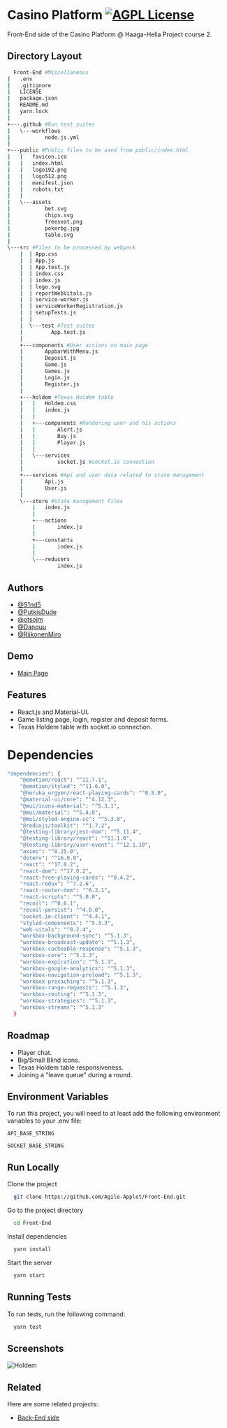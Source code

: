 # Casino Platform [![AGPL License](https://img.shields.io/badge/license-AGPL-blue.svg)](http://www.gnu.org/licenses/agpl-3.0)

Front-End side of the Casino Platform @ Haaga-Helia Project course 2.


## Directory Layout

```bash
  Front-End #Miscellaneous
|   .env
|   .gitignore
|   LICENSE
|   package.json
|   README.md
|   yarn.lock
|   
+---.github #Run test suites
|   \---workflows
|           node.js.yml
|                      
+---public #Public files to be used from public/index.html 
|   |   favicon.ico
|   |   index.html
|   |   logo192.png
|   |   logo512.png
|   |   manifest.json
|   |   robots.txt
|   |   
|   \---assets
|           bet.svg
|           chips.svg
|           freeseat.png
|           pokerbg.jpg
|           table.svg
|           
\---src #Files to be processed by webpack 
    |  | App.css
    |  | App.js
    |  | App.test.js
    |  | index.css
    |  | index.js
    |  | logo.svg
    |  | reportWebVitals.js
    |  | service-worker.js
    |  | serviceWorkerRegistration.js
    |  | setupTests.js
    |  |
    |  \---test #Test suites
    |		  App.test.js
    |  
    +---components #User actions on main page
    |       AppbarWithMenu.js
    |       Deposit.js
    |       Game.js
    |       Games.js
    |       Login.js
    |       Register.js
    |       
    +---holdem #Texas Holdem table
    |   |   Holdem.css
    |   |   index.js
    |   |   
    |   +---components #Rendering user and his actions
    |   |       Alert.js
    |   |       Buy.js
    |   |       Player.js
    |   |       
    |   \---services 
    |           socket.js #socket.io connection
    |           
    +---services #Api and user data related to state management
    |       Api.js
    |       User.js
    |       
    \---store #State management files
        |   index.js
        |   
        +---actions
        |       index.js
        |       
        +---constants
        |       index.js
        |       
        \---reducers
                index.js
```


## Authors

- [@S1nd5](https://www.github.com/s1nd5)
- [@PutkisDude](https://www.github.com/PutkisDude)
- [@otsojm](https://www.github.com/otsojm)
- [@Danquu](https://www.github.com/Danquu)
- [@RiikonenMiro](https://www.github.com/RiikonenMiro)


## Demo

- [Main Page](https://casinohaaga.awsproject.link)


## Features

- React.js and Material-UI.
- Game listing page, login, register and deposit forms.
- Texas Holdem table with socket.io connection.


# Dependencies

```bash
"dependencies": {
    "@emotion/react": "^11.7.1",
    "@emotion/styled": "^11.6.0",
    "@heruka_urgyen/react-playing-cards": "^0.5.0",
    "@material-ui/core": "^4.12.3",
    "@mui/icons-material": "^5.3.1",
    "@mui/material": "^5.4.0",
    "@mui/styled-engine-sc": "^5.3.0",
    "@reduxjs/toolkit": "^1.7.2",
    "@testing-library/jest-dom": "^5.11.4",
    "@testing-library/react": "^11.1.0",
    "@testing-library/user-event": "^12.1.10",
    "axios": "^0.25.0",
    "dotenv": "^16.0.0",
    "react": "^17.0.2",
    "react-dom": "^17.0.2",
    "react-free-playing-cards": "^0.4.2",
    "react-redux": "^7.2.6",
    "react-router-dom": "^6.2.1",
    "react-scripts": "^5.0.0",
    "recoil": "^0.6.1",
    "recoil-persist": "^4.0.0",
    "socket.io-client": "^4.4.1",
    "styled-components": "^5.3.3",
    "web-vitals": "^0.2.4",
    "workbox-background-sync": "^5.1.3",
    "workbox-broadcast-update": "^5.1.3",
    "workbox-cacheable-response": "^5.1.3",
    "workbox-core": "^5.1.3",
    "workbox-expiration": "^5.1.3",
    "workbox-google-analytics": "^5.1.3",
    "workbox-navigation-preload": "^5.1.3",
    "workbox-precaching": "^5.1.3",
    "workbox-range-requests": "^5.1.3",
    "workbox-routing": "^5.1.3",
    "workbox-strategies": "^5.1.3",
    "workbox-streams": "^5.1.3"
  }
 ```

## Roadmap

- Player chat.
- Big/Small Blind icons.
- Texas Holdem table responsiveness.
- Joining a "leave queue" during a round.


## Environment Variables

To run this project, you will need to at least add the following environment variables to your .env file:

`API_BASE_STRING`

`SOCKET_BASE_STRING`


## Run Locally

Clone the project

```bash
  git clone https://github.com/Agile-Applet/Front-End.git
```


Go to the project directory

```bash
  cd Front-End
```


Install dependencies

```bash
  yarn install
```


Start the server

```bash
  yarn start
```


## Running Tests

To run tests, run the following command:

```bash
  yarn test
```

## Screenshots

![Holdem](https://i.ibb.co/TLTKZzL/Capture1.png)
 

## Related

Here are some related projects:

- [Back-End side](https://github.com/Agile-Applet/Back-End)
